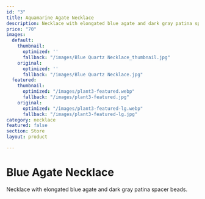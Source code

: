 ```yaml
---
id: "3"
title: Aquamarine Agate Necklace
description: Necklace with elongated blue agate and dark gray patina spacer beads.
price: "70"
images:
  default:
    thumbnail:
      optimized: ''
      fallback: "/images/Blue Quartz Necklace_thumbnail.jpg"
    original:
      optimized: ''
      fallback: "/images/Blue Quartz Necklace.jpg"
  featured:
    thumbnail:
      optimized: "/images/plant3-featured.webp"
      fallback: "/images/plant3-featured.jpg"
    original:
      optimized: "/images/plant3-featured-lg.webp"
      fallback: "/images/plant3-featured-lg.jpg"
category: necklace
featured: false
section: Store
layout: product

---
```

# Blue Agate Necklace

Necklace with elongated blue agate and dark gray patina spacer beads.